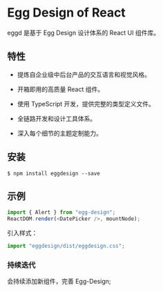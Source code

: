 # Egg Design of React

eggd 是基于 Egg Design 设计体系的 React UI 组件库。

## 特性 

- 提炼自企业级中后台产品的交互语言和视觉风格。

- 开箱即用的高质量 React 组件。

- 使用 TypeScript 开发，提供完整的类型定义文件。

- 全链路开发和设计工具体系。

- 深入每个细节的主题定制能力。

## 安装

```
$ npm install eggdesign --save
```

## 示例

```js
import { Alert } from "egg-design";
ReactDOM.render(<DatePicker />, mountNode);
```

引入样式：

```js
import "eggdesign/dist/eggdesign.css";
```

### 持续迭代

会持续添加新组件，完善 Egg-Design;
